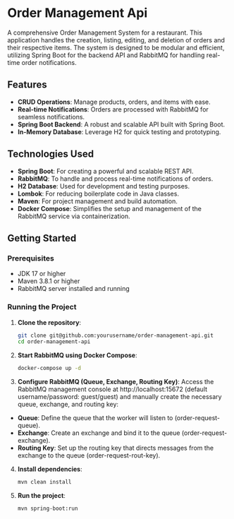 # Order Management Api

A comprehensive Order Management System for a restaurant. This application handles the creation, listing, editing, and deletion of orders and their respective items. The system is designed to be modular and efficient, utilizing Spring Boot for the backend API and RabbitMQ for handling real-time order notifications.

## Features

- **CRUD Operations**: Manage products, orders, and items with ease.
- **Real-time Notifications**: Orders are processed with RabbitMQ for seamless notifications.
- **Spring Boot Backend**: A robust and scalable API built with Spring Boot.
- **In-Memory Database**: Leverage H2 for quick testing and prototyping.

## Technologies Used

- **Spring Boot**: For creating a powerful and scalable REST API.
- **RabbitMQ**: To handle and process real-time notifications of orders.
- **H2 Database**: Used for development and testing purposes.
- **Lombok**: For reducing boilerplate code in Java classes.
- **Maven**: For project management and build automation.
- **Docker Compose**: Simplifies the setup and management of the RabbitMQ service via containerization.

## Getting Started

### Prerequisites

- JDK 17 or higher
- Maven 3.8.1 or higher
- RabbitMQ server installed and running

### Running the Project

1. **Clone the repository**:
   ```bash
   git clone git@github.com:yourusername/order-management-api.git
   cd order-management-api

2. **Start RabbitMQ using Docker Compose**:
   ```bash
   docker-compose up -d

3. **Configure RabbitMQ (Queue, Exchange, Routing Key)**: Access the RabbitMQ management console at http://localhost:15672 (default username/password: guest/guest) and manually create the necessary queue, exchange, and routing key:

- **Queue**: Define the queue that the worker will listen to (order-request-queue).
- **Exchange**: Create an exchange and bind it to the queue (order-request-exchange).
- **Routing Key**: Set up the routing key that directs messages from the exchange to the queue (order-request-rout-key).

4. **Install dependencies**:
   ```bash
   mvn clean install

5. **Run the project**:
   ```bash
   mvn spring-boot:run